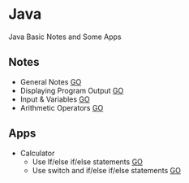 # Java
Java Basic Notes and Some Apps

## Notes

  * General Notes [GO](https://github.com/HopeMashal/Java/blob/master/Notes/lesson_1.java)
  * Displaying Program Output [GO](https://github.com/HopeMashal/Java/blob/master/Notes/lesson_2.java)
  * Input & Variables [GO](https://github.com/HopeMashal/Java/blob/master/Notes/lesson_3.java)
  * Arithmetic Operators [GO](https://github.com/HopeMashal/Java/blob/master/Notes/lesson_4.java)


## Apps

  * Calculator
    * Use If/else if/else statements [GO](https://github.com/HopeMashal/Java/blob/master/Apps/calculator.java)
    * Use switch and if/else if/else statements [GO](https://github.com/HopeMashal/Java/blob/master/Apps/easy_calculator.java)
